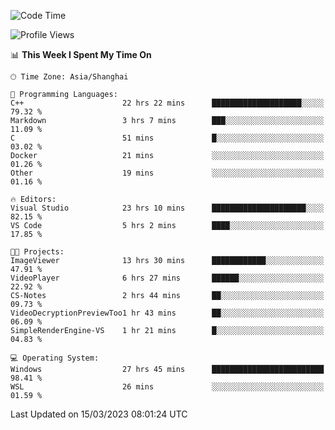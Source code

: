 <!--START_SECTION:waka-->
![Code Time](http://img.shields.io/badge/Code%20Time-770%20hrs%2056%20mins-blue)

![Profile Views](http://img.shields.io/badge/Profile%20Views-3-blue)

📊 **This Week I Spent My Time On** 

```text
🕑︎ Time Zone: Asia/Shanghai

💬 Programming Languages: 
C++                      22 hrs 22 mins      ████████████████████░░░░░   79.32 % 
Markdown                 3 hrs 7 mins        ███░░░░░░░░░░░░░░░░░░░░░░   11.09 % 
C                        51 mins             █░░░░░░░░░░░░░░░░░░░░░░░░   03.02 % 
Docker                   21 mins             ░░░░░░░░░░░░░░░░░░░░░░░░░   01.26 % 
Other                    19 mins             ░░░░░░░░░░░░░░░░░░░░░░░░░   01.16 % 

🔥 Editors: 
Visual Studio            23 hrs 10 mins      █████████████████████░░░░   82.15 % 
VS Code                  5 hrs 2 mins        ████░░░░░░░░░░░░░░░░░░░░░   17.85 % 

🐱‍💻 Projects: 
ImageViewer              13 hrs 30 mins      ████████████░░░░░░░░░░░░░   47.91 % 
VideoPlayer              6 hrs 27 mins       ██████░░░░░░░░░░░░░░░░░░░   22.92 % 
CS-Notes                 2 hrs 44 mins       ██░░░░░░░░░░░░░░░░░░░░░░░   09.73 % 
VideoDecryptionPreviewToo1 hr 43 mins        ██░░░░░░░░░░░░░░░░░░░░░░░   06.09 % 
SimpleRenderEngine-VS    1 hr 21 mins        █░░░░░░░░░░░░░░░░░░░░░░░░   04.83 % 

💻 Operating System: 
Windows                  27 hrs 45 mins      █████████████████████████   98.41 % 
WSL                      26 mins             ░░░░░░░░░░░░░░░░░░░░░░░░░   01.59 % 
```


 Last Updated on 15/03/2023 08:01:24 UTC
<!--END_SECTION:waka-->